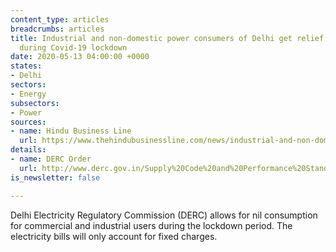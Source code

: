 ```yaml
---
content_type: articles
breadcrumbs: articles
title: Industrial and non-domestic power consumers of Delhi get relief in bills raised
  during Covid-19 lockdown
date: 2020-05-13 04:00:00 +0000
states:
- Delhi
sectors:
- Energy
subsectors:
- Power
sources:
- name: Hindu Business Line
  url: https://www.thehindubusinessline.com/news/industrial-and-non-domestic-power-consumers-of-delhi-get-relief-in-bills-raised-during-covid-19-lockdown/article31515670.ece
details:
- name: DERC Order
  url: http://www.derc.gov.in/Supply%20Code%20and%20Performance%20Standards/Provisional%20billing%20for%20industrial%20and%20non-domestic%20consumers%20-%2004.05.2020.pdf
is_newsletter: false

---
```

Delhi Electricity Regulatory Commission (DERC) allows for nil consumption for commercial and industrial users during the lockdown period. The electricity bills will only account for fixed charges.
